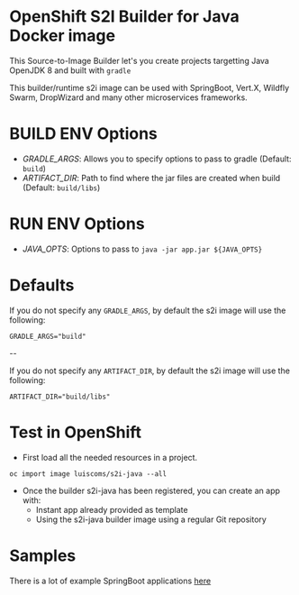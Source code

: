 OpenShift S2I Builder for Java Docker image
====

This Source-to-Image Builder let's you create projects targetting Java OpenJDK 8 and built with `gradle`

This builder/runtime s2i image can be used with SpringBoot, Vert.X, Wildfly Swarm, DropWizard and many other microservices frameworks. 

BUILD ENV Options
===

* *GRADLE_ARGS*: Allows you to specify options to pass to gradle (Default: `build`)
* *ARTIFACT_DIR*: Path to find where the jar files are created when build (Default: `build/libs`)

RUN ENV Options
===

* *JAVA_OPTS*: Options to pass to `java -jar app.jar ${JAVA_OPTS}`

Defaults
===

If you do not specify any `GRADLE_ARGS`, by default the s2i image will use the following:

```
GRADLE_ARGS="build"
```

--

If you do not specify any `ARTIFACT_DIR`, by default the s2i image will use the following:

```
ARTIFACT_DIR="build/libs"
```

Test in OpenShift
===

* First load all the needed resources in a project.

```
oc import image luiscoms/s2i-java --all
```

* Once the builder s2i-java has been registered, you can create an app with:
    * Instant app already provided as template
    * Using the s2i-java builder image using a regular Git repository

Samples
====

There is a lot of example SpringBoot applications [here](https://github.com/spring-projects/spring-boot/tree/master/spring-boot-tests/spring-boot-smoke-tests/)

